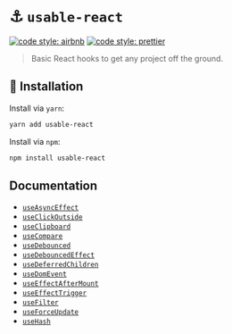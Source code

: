 # ⚓️ `usable-react`

[![code style: airbnb](https://img.shields.io/badge/code%20style-airbnb-blue.svg?style=flat)](https://github.com/airbnb/javascript)
[![code style: prettier](https://img.shields.io/badge/code_style-prettier-ff69b4.svg?style=flat)](https://github.com/prettier/prettier)

> Basic React hooks to get any project off the ground.

## 🔗 Installation

Install via `yarn`:

```sh
yarn add usable-react
```

Install via `npm`:

```sh
npm install usable-react
```

## Documentation

- [`useAsyncEffect`](./docs/use-async-effect.md)
- [`useClickOutside`](./docs/use-click-outside.md)
- [`useClipboard`](./docs/use-clipboard.md)
- [`useCompare`](./docs/use-compare.md)
- [`useDebounced`](./docs/use-debounced.md)
- [`useDebouncedEffect`](./docs/use-debounced-effect.md)
- [`useDeferredChildren`](./docs/use-deferred-children.md)
- [`useDomEvent`](./docs/use-dom-event.md)
- [`useEffectAfterMount`](./docs/use-effect-after-mount.md)
- [`useEffectTrigger`](./docs/use-effect-trigger.md)
- [`useFilter`](./docs/use-filter.md)
- [`useForceUpdate`](./docs/use-force-update.md)
- [`useHash`](./docs/use-hash.md)

